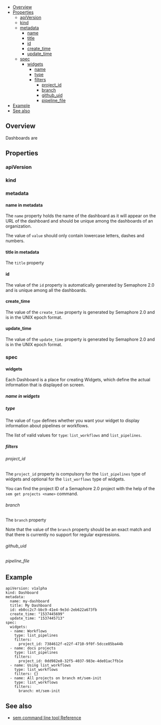 
* [Overview](#overview)
* [Properties](#properties)
   * [apiVersion](#apiversion)
   * [kind](#kind)
   * [metadata](#metadata)
      * [name](#name-in-metadata)
      * [title](#title-in-metadata)
      * [id](#id)
      * [create_time](#create_time)
      * [update_time](#update_time)
   * [spec](#spec)
      * [widgets](#widgets)
         * [name](#name-in-widgets)
         * [type](#type)
         * [filters](#filters)
            - [project_id](#project_id)
            - [branch](#branch)
            - [github_uid](#github_uid)
            - [pipeline_file](#pipeline_file)
* [Example](#example)
* [See also](#see-also)

## Overview

Dashboards are 

## Properties

### apiVersion

### kind

### metadata


#### name in metadata

The `name` property holds the name of the dashboard as it will appear on the
URL of the dashboard and should be unique among the dashboards of an
organization.

The value of `value` should only contain lowercase letters, dashes and numbers.

#### title in metadata

The `title` property

#### id

The value of the `id` property is automatically generated by Semaphore 2.0 and
is unique among all the dashboards.

#### create_time

The value of the `create_time` property is generated by Semaphore 2.0 and is
in the UNIX epoch format.

#### update_time

The value of the `update_time` property is generated by Semaphore 2.0 and is
in the UNIX epoch format.

### spec


#### widgets

Each Dashboard is a place for creating Widgets, which define the actual
information that is displayed on screen.

##### name in widgets

##### type

The value of `type` defines whether you want your widget to display information
about pipelines or workflows.

The list of valid values for `type`: `list_workflows` and `list_pipelines`.

##### filters

###### project_id

The `project_id` property is compulsory for the `list_pipelines` type of
widgets and optional for the `list_worflows` type of widgets.

You can find the project ID of a Semaphore 2.0 project with the help of the
`sem get projects <name>` command.

###### branch

The `branch` property

Note that the value of the `branch` property should be an exact match and that
there is currently no support for regular expressions.

###### github_uid

###### pipeline_file

## Example

    apiVersion: v1alpha
    kind: Dashboard
    metadata:
      name: my-dashboard
      title: My Dashboard
      id: eb0cc2c7-bbc9-41e4-9e3d-2eb622a673fb
      create_time: "1537445699"
      update_time: "1537445713"
    spec:
      widgets:
      - name: Workflows
        type: list_pipelines
        filters:
          project_id: 7384612f-e22f-4710-9f0f-5dcce85ba44b
      - name: docs projects
        type: list_pipelines
        filters:
          project_id: 0dd982e8-32f5-4037-983e-4de01ac7fb1e
      - name: Using list_workflows
        type: list_workflows
        filters: {}
      - name: All projects on branch mt/sem-init
        type: list_workflows
        filters:
          branch: mt/sem-init

## See also

* [sem command line tool Reference](https://docs.semaphoreci.com/article/53-sem-reference)
